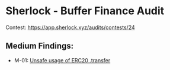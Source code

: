 # Sherlock - Buffer Finance Audit 

Contest: https://app.sherlock.xyz/audits/contests/24

## Medium Findings:

- M-01: [Unsafe usage of ERC20 .transfer](https://github.com/cryptostaker2/blockchain-audits/blob/main/sherlock/2022-11-Buffer-Finance/M-01.md)
